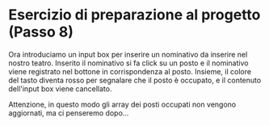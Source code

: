 # Esercizio di preparazione al progetto (Passo 8)

Ora introduciamo un input box per inserire un nominativo da inserire nel nostro teatro. Inserito il nominativo si fa click su un posto e il nominativo viene registrato nel bottone in corrispondenza al posto. Insieme, il colore del tasto diventa rosso per segnalare che il posto è occupato, e il contenuto dell'input box viene cancellato.

Attenzione, in questo modo gli array dei posti occupati non vengono aggiornati, ma ci penseremo dopo...
